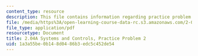 ```yaml
---
content_type: resource
description: This file contains information regarding practice problem 2.
file: /media/https%3A/open-learning-course-data-rc.s3.amazonaws.com/2-04a-systems-and-controls-spring-2013/1a3a55be0b148d0486b3edc5c452de54_MIT2_04AS13_PractProblem2.pdf
file_type: application/pdf
resourcetype: Document
title: 2.04A Systems and Controls, Practice Problem 2
uid: 1a3a55be-0b14-8d04-86b3-edc5c452de54
---
```

